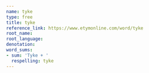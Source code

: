 ```yaml
---
name: tyke
type: free
title: tyke
reference_link: https://www.etymonline.com/word/tyke
root_name: 
root_language: 
denotation: 
word_sums:
- sum: 'Tyke + '
  respelling: tyke
---
```

